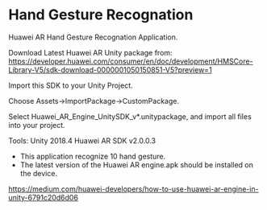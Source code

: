 # Hand Gesture Recognation
Huawei AR Hand Gesture Recognation Application.

Download Latest Huawei AR Unity package from:
https://developer.huawei.com/consumer/en/doc/development/HMSCore-Library-V5/sdk-download-0000001050150851-V5?preview=1

Import this SDK to your Unity Project.

Choose Assets->ImportPackage->CustomPackage.

Select Huawei_AR_Engine_UnitySDK_v*.unitypackage, and import all files into your project.


Tools:
Unity 2018.4
Huawei AR SDK v2.0.0.3 

- This application recognize 10 hand gesture.
- The latest version of the Huawei AR engine.apk should be installed on the device.


https://medium.com/huawei-developers/how-to-use-huawei-ar-engine-in-unity-6791c20d6d06
